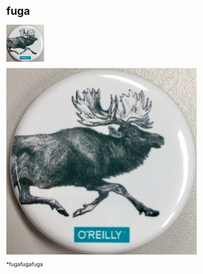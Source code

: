 # fuga

<img src="gacha_cut.jpg" width="100">

![](https://github.com/nwksnpi/nwksnpi.github.io/blob/master/hoge/gacha_cut.jpg)

*fugafugafuga
